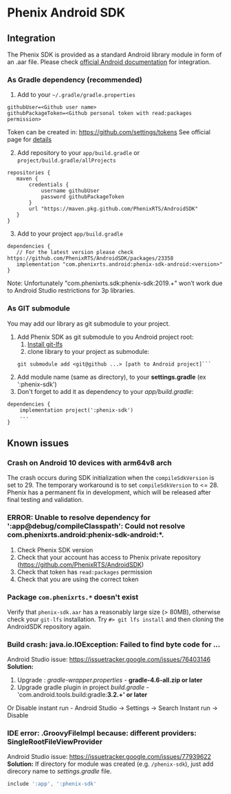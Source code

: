 # Phenix Android SDK

## Integration
The Phenix SDK is provided as a standard Android library module in form of an .aar file.
Please check [official Android documentation](https://developer.android.com/studio/projects/android-library#AddDependency) for integration.

### As Gradle dependency (recommended)
1) Add to your `~/.gradle/gradle.properties`
```
githubUser=<Github user name>
githubPackageToken=<Github personal token with read:packages permission>
```
Token can be created in: https://github.com/settings/tokens
See official page for [details](https://help.github.com/en/articles/creating-a-personal-access-token-for-the-command-line)

2) Add repository to your `app/build.gradle` or `project/build.gradle/allProjects`
```
repositories {
   maven {
       credentials {
           username githubUser
           password githubPackageToken
       }
       url "https://maven.pkg.github.com/PhenixRTS/AndroidSDK"
   }
}
```
3) Add to your project `app/build.gradle`
```
dependencies {
   // For the latest version please check https://github.com/PhenixRTS/AndroidSDK/packages/23358
   implementation "com.phenixrts.android:phenix-sdk-android:<version>"
}
```

 Note: Unfortunately "com.phenixrts.sdk:phenix-sdk:2019.+" won’t work due to Android Studio restrictions for 3p libraries.

### As GIT submodule
You may add our library as git submodule to your project.
1. Add Phenix SDK as git submodule to you Android project root:
	1. [Install git-lfs](https://github.com/git-lfs/git-lfs/wiki/Installation)
	2. clone library to your project as submodule:
	```console
	git submodule add <git@github ...> [path to Android project]```
2. Add module name (same as directory), to your **settings.gradle** (ex ':phenix-sdk')
3. Don't forget to add it as dependency to your *app/build.gradle*:
```
dependencies {
    implementation project(':phenix-sdk')
    ...
}
```

## Known issues

### Crash on Android 10 devices with arm64v8 arch
The crash occurs during SDK initialization when the `compileSdkVersion` is set to 29. The temporary workaround is to set `compileSdkVersion` to <= 28.
Phenix has a permanent fix in development, which will be released after final testing and validation.

### ERROR: Unable to resolve dependency for ':app@debug/compileClasspath': Could not resolve com.phenixrts.android:phenix-sdk-android:*.

1) Check Phenix SDK version
2) Check that your account has access to Phenix private repository (https://github.com/PhenixRTS/AndroidSDK)
3) Check that token has `read:packages` permission
4) Check that you are using the correct token

### Package `com.phenixrts.*` doesn't exist
Verify that `phenix-sdk.aar` has a reasonably large size (> 80MB), otherwise check your `git-lfs` installation.
Try `#> git lfs install` and then cloning the AndroidSDK repository again.

### Build crash: java.io.IOException: Failed to find byte code for …
Android Studio issue: https://issuetracker.google.com/issues/76403146
**Solution:**
1) Upgrade : _gradle-wrapper.properties_ - **gradle-4.6-all.zip or later**
2) Upgrade gradle plugin in project _build.gradle_ - 'com.android.tools.build:gradle:**3.2.+' or later**

Or Disable instant run - Android Studio -> Settings -> Search Instant run -> Disable

### IDE error: .GroovyFileImpl because: different providers: SingleRootFileViewProvider
Android Studio issue: https://issuetracker.google.com/issues/77939622
**Solution:** If directory for module was created (e.g. `/phenix-sdk`), just add direcory name to _settings.gradle_ file.
```gradle
include ':app', ':phenix-sdk'
```
